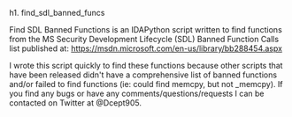 h1. find_sdl_banned_funcs

Find SDL Banned Functions is an IDAPython script written to find functions from the MS Security Development Lifecycle (SDL) Banned Function Calls list published at: https://msdn.microsoft.com/en-us/library/bb288454.aspx

I wrote this script quickly to find these functions because other scripts that have been released didn't have a comprehensive list of banned functions and/or failed to find functions (ie: could find memcpy, but not _memcpy).  If you find any bugs or have any comments/questions/requests I can be contacted on Twitter at @Dcept905.

